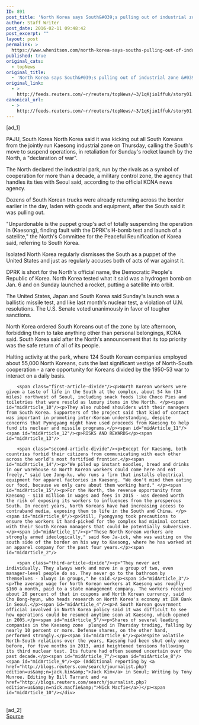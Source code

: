 ```yaml
---
ID: 891
post_title: 'North Korea says South&#039;s pulling out of industrial zone &#039;declaration of war&#039;'
author: Staff Writer
post_date: 2016-02-11 09:48:42
post_excerpt: ""
layout: post
permalink: >
  https://www.whenitson.com/north-korea-says-souths-pulling-out-of-industrial-zone-declaration-of-war/
published: true
original_cats:
  - topNews
original_title:
  - 'North Korea says South&#039;s pulling out of industrial zone &#039;declaration of war&#039;'
original_link:
  - >
    http://feeds.reuters.com/~r/reuters/topNews/~3/1qKjio1ffuk/story01.htm
canonical_url:
  - >
    http://feeds.reuters.com/~r/reuters/topNews/~3/1qKjio1ffuk/story01.htm
---
```

 [ad_1]
<br><div id="articleText">
<span id="midArticle_start"/>

<span id="midArticle_0"/><span class="focusParagraph" readability="8"><p><span class="articleLocation">PAJU, South Korea</span> North Korea said it was kicking out all South Koreans from the jointly run Kaesong industrial zone on Thursday, calling the South's move to suspend operations, in retaliation for Sunday's rocket launch by the North, a "declaration of war".</p></span><span id="midArticle_1"/><p>The North declared the industrial park, run by the rivals as a symbol of cooperation for more than a decade, a military control zone, the agency that handles its ties with Seoul said, according to the official KCNA news agency.</p><span id="midArticle_2"/><p>Dozens of South Korean trucks were already returning across the border earlier in the day, laden with goods and equipment, after the South said it was pulling out.</p><span id="midArticle_3"/><p>"Unpardonable is the puppet group's act of totally suspending the operation in (Kaesong), finding fault with the DPRK's H-bomb test and launch of a satellite," the North's Committee for the Peaceful Reunification of Korea said, referring to South Korea.</p><span id="midArticle_4"/><p>Isolated North Korea regularly dismisses the South as a puppet of the United States and just as regularly accuses both of acts of war against it.</p><span id="midArticle_5"/><p>DPRK is short for the North's official name, the Democratic People's Republic of Korea. North Korea tested what it said was a hydrogen bomb on Jan. 6 and on Sunday launched a rocket, putting a satellite into orbit.</p><span id="midArticle_6"/><p>The United States, Japan and South Korea said Sunday's launch was a ballistic missile test, and like last month's nuclear test, a violation of U.N. resolutions. The U.S. Senate voted unanimously in favor of tougher sanctions.</p><span id="midArticle_7"/><p>North Korea ordered South Koreans out of the zone by late afternoon, forbidding them to take anything other than personal belongings, KCNA said. South Korea said after the North's announcement that its top priority was the safe return of all of its people.</p><span id="midArticle_8"/><p>Halting activity at the park, where 124 South Korean companies employed about 55,000 North Koreans, cuts the last significant vestige of North-South cooperation - a rare opportunity for Koreans divided by the 1950-53 war to interact on a daily basis.</p><span id="midArticle_9"/>
        
        <span class="first-article-divide"/><p>North Korean workers were given a taste of life in the South at the complex, about 54 km (34 miles) northwest of Seoul, including snack foods like Choco Pies and toiletries that were resold as luxury items in the North. </p><span id="midArticle_10"/><p>They also rubbed shoulders with their managers from South Korea. Supporters of the project said that kind of contact was important in promoting inter-Korean understanding, despite concerns that Pyongyang might have used proceeds from Kaesong to help fund its nuclear and missile programs.</p><span id="midArticle_11"/><span id="midArticle_12"/><p>RISKS AND REWARDS</p><span id="midArticle_13"/>
        
        <span class="second-article-divide"/><p>Except for Kaesong, both countries forbid their citizens from communicating with each other across the world’s most fortified frontier.</p><span id="midArticle_14"/><p>"We piled up instant noodles, bread and drinks in our warehouse so North Korean workers could come here and eat freely," said Lee Jong-ku, who runs a firm that installs electrical equipment for apparel factories in Kaesong. "We don't mind them eating our food, because we only care about them working hard." </p><span id="midArticle_15"/><p>For the North, the revenue opportunity from Kaesong - $110 million in wages and fees in 2015 - was deemed worth the risk of exposing its workers to influences from the prosperous South. In recent years, North Koreans have had increasing access to contraband media, exposing them to life in the South and China. </p><span id="midArticle_0"/><p>Still, Pyongyang took precautions to ensure the workers it hand-picked for the complex had minimal contact with their South Korean managers that could be potentially subversive.</p><span id="midArticle_1"/><p>"These North Korean workers are strongly armed ideologically," said Koo Ja-ick, who was waiting on the south side of the border on his way to Kaesong, where he has worked at an apparel company for the past four years.</p><span id="midArticle_2"/>
        
        <span class="third-article-divide"/><p>"They never act individually. They always work and move in a group of two, even manager-level people do so. They never go to the bathroom by themselves - always in groups," he said.</p><span id="midArticle_3"/><p>The average wage for North Korean workers at Kaesong was roughly $160 a month, paid to a state management company. The workers received about 20 percent of that in coupons and North Korean currency, said Cho Bong-hyun, who heads research on North Korea's economy at IBK Bank in Seoul.</p><span id="midArticle_4"/><p>A South Korean government official involved in North Korea policy said it was difficult to see how operations could be resumed anytime soon at Kaesong, which opened in 2005.</p><span id="midArticle_5"/><p>Shares of several leading companies in the Kaesong zone  plunged in Thursday trading, falling by nearly 10 percent or more. Defense shares, on the other hand, performed strongly.</p><span id="midArticle_6"/><p>Despite volatile North-South relations over the years, Kaesong had been shut only once before, for five months in 2013, amid heightened tensions following its third nuclear test. Its future had often seemed uncertain over the past decade.</p><span id="midArticle_7"/><span id="midArticle_8"/><span id="midArticle_9"/><p> (Additional reporting by <a href="http://blogs.reuters.com/search/journalist.php?edition=us&amp;n=jack.kim&amp;">Jack Kim</a> in Seoul; Writing by Tony Munroe. Editing by Bill Tarrant and <a href="http://blogs.reuters.com/search/journalist.php?edition=us&amp;n=nick.macfie&amp;">Nick Macfie</a>)</p><span id="midArticle_10"/></div>
<br>[ad_2]
<br><a href="http://feeds.reuters.com/~r/reuters/topNews/~3/1qKjio1ffuk/story01.htm">Source </a>